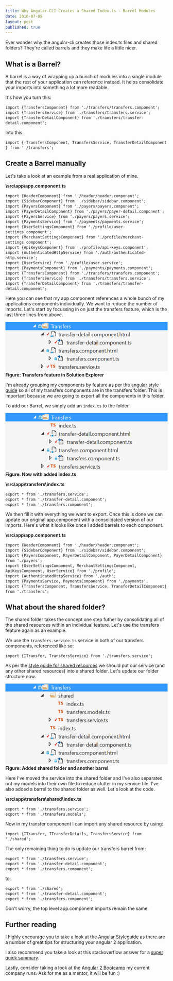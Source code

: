 ```yaml
---
title: Why Angular-CLI Creates a Shared Index.ts - Barrel Modules 
date: 2016-07-05
layout: post
published: true
---
```


Ever wonder why the angular-cli creates those index.ts files and shared folders? They're called barrels and they make life a little nicer.

## What is a Barrel?  
A barrel is a way of wrapping up a bunch of modules into a single module that the rest of your application can reference instead. It helps consolidate your imports into something a lot more readable. 

It's how you turn this:
```
import {TransfersComponent} from './transfers/transfers.component';
import {TransfersService} from './transfers/transfers.service';
import {TransferDetailComponent} from './transfers/transfer-detail.component';
```

Into this:
```
import { TransfersComponent, TransfersService, TransferDetailComponent } from './transfers';
```

## Create a Barrel manually  
Let's take a look at an example from a real application of mine.

**\src\app\app.component.ts**
```
import {HeaderComponent} from './header/header.component';
import {SidebarComponent} from './sidebar/sidebar.component';
import {PayersComponent} from './payers/payers.component';
import {PayerDetailComponent} from './payers/payer-detail.component';
import {PayersService} from './payers/payers.service';
import {PaymentsService} from './payments/payments.service';
import {UserSettingsComponent} from './profile/user-settings.component';
import {MerchantSettingsComponent} from './profile/merchant-settings.component';
import {ApiKeysComponent} from './profile/api-keys.component';
import {AuthenticatedHttpService} from './auth/authenticated-http.service';
import {UserService} from './profile/user.service';
import {PaymentsComponent} from './payments/payments.component';
import {TransfersComponent} from './transfers/transfers.component';
import {TransfersService} from './transfers/transfers.service';
import {TransferDetailComponent} from './transfers/transfer-detail.component';
``` 

Here you can see that my app component references a whole bunch of my applications components individually. We want to reduce the number of imports. Let's start by focussing in on just the transfers feature, which is the last three lines from above.

![Transfers](/wp-content/uploads/2016/07/transfers-solution-explorer.png)  
**Figure: Transfers feature in Solution Explorer**

I'm already grouping my components by feature as per the [angular style guide](https://angular.io/docs/ts/latest/guide/style-guide.html#!#04-08) so all of my transfers components are in the transfers folder. This is important because we are going to export all the components in this folder.

To add our Barrel, we simply add an `index.ts` to the folder.

![New Transfers Barrel](/wp-content/uploads/2016/07/new-transfers-barrel.png)  
**Figure: Now with added index.ts**

**\src\app\transfers\index.ts**
```
export * from './transfers.service';
export * from './transfer-detail.component';
export * from './transfers.component';
```

We then fill it with everything we want to export. Once this is done we can update our original app.component with a consolidated version of our imports. Here's what it looks like once I added barrels to each component.

**\src\app\app.component.ts**
```
import {HeaderComponent} from './header/header.component';
import {SidebarComponent} from './sidebar/sidebar.component';
import {PayersComponent, PayerDetailComponent, PayerDetailComponent} from './payers';
import {UserSettingsComponent, MerchantSettingsComponent, ApiKeysComponent, UserService} from './profile';
import {AuthenticatedHttpService} from './auth';
import {PaymentsService, PaymentsComponent} from './payments';
import {TransfersComponent, TransfersService, TransferDetailComponent} from './transfers';
```

## What about the shared folder?  
The shared folder takes the concept one step futher by consolidating all of the shared resources within an individual feature. Let's use the transfers feature again as an example.

We use the `transfers.service.ts` service in both of our transfers components, referenced like so:
```
import {ITransfer, TransfersService} from './transfers.service';
``` 

As per the [style guide for shared resources](https://angular.io/docs/ts/latest/guide/style-guide.html#!#04-07) we should put our service (and any other shared resources) into a shared folder. Let's update our folder structure now.

![Shared Folder Structure](/wp-content/uploads/2016/07/shared-folder-structure.png)  
**Figure: Added shared folder and another barrel**

Here I've moved the service into the shared folder and I've also separated out my models into their own file to reduce clutter in my service file. I've also added a barrel to the shared folder as well. Let's look at the code.

**\src\app\transfers\shared\index.ts**
```
export * from './transfers.service';
export * from './transfers.models';
```

Now in my transfer component I can import any shared resource by using:
```
import {ITransfer, ITransferDetails, TransfersService} from './shared';
```

The only remaining thing to do is update our transfers barrel from:
```
export * from './transfers.service';
export * from './transfer-detail.component';
export * from './transfers.component';
``` 

to:
```
export * from './shared';
export * from './transfer-detail.component';
export * from './transfers.component';
```

Don't worry, the top level app.component imports remain the same.

## Further reading  
I highly encourage you to take a look at the [Angular Styleguide](https://angular.io/docs/ts/latest/guide/style-guide.html) as there are a number of great tips for structuring your angular 2 application.

I also recommend you take a look at this stackoverflow answer for a [super quick summary](http://stackoverflow.com/a/37688570/80013).

Lastly, consider taking a look at the [Angular 2 Bootcamp](https://firebootcamp.com/angular2/) my current company runs. Ask for me as a mentor, it will be fun :)
